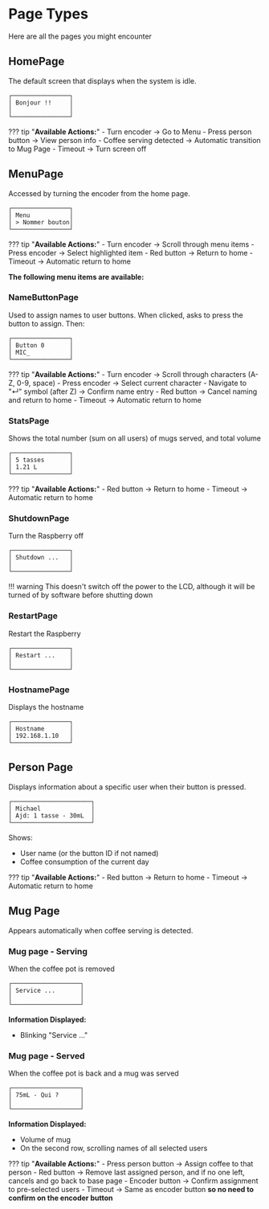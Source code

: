 # Page Types

Here are all the pages you might encounter

## HomePage

The default screen that displays when the system is idle.

```
┌────────────────┐
│ Bonjour !!     │
│                │
└────────────────┘
```

??? tip "**Available Actions:**"
    - Turn encoder → Go to Menu
    - Press person button → View person info
    - Coffee serving detected → Automatic transition to Mug Page
    - Timeout → Turn screen off

## MenuPage

Accessed by turning the encoder from the home page.

```
┌────────────────┐
│ Menu           │
│ > Nommer bouton│
└────────────────┘
```

??? tip "**Available Actions:**"
    - Turn encoder → Scroll through menu items
    - Press encoder → Select highlighted item
    - Red button → Return to home
    - Timeout → Automatic return to home

**The following menu items are available:**

### NameButtonPage

Used to assign names to user buttons. When clicked, asks to press the button to assign. Then:

```
┌────────────────┐
│ Button 0       │
│ MIC_           │
└────────────────┘
```

??? tip "**Available Actions:**"
    - Turn encoder → Scroll through characters (A-Z, 0-9, space)
    - Press encoder → Select current character
    - Navigate to "↵" symbol (after Z) → Confirm name entry
    - Red button → Cancel naming and return to home
    - Timeout → Automatic return to home


### StatsPage

Shows the total number (sum on all users) of mugs served, and total volume

```
┌────────────────┐
│ 5 tasses       │
│ 1.21 L         │
└────────────────┘
```

??? tip "**Available Actions:**"
    - Red button → Return to home
    - Timeout → Automatic return to home

### ShutdownPage

Turn the Raspberry off

```
┌────────────────┐
│ Shutdown ...   │
│                │
└────────────────┘
```

!!! warning
    This doesn't switch off the power to the LCD, although it will be turned of by software before shutting down

### RestartPage


Restart the Raspberry

```
┌────────────────┐
│ Restart ...    │
│                │
└────────────────┘
```

### HostnamePage


Displays the hostname

```
┌────────────────┐
│ Hostname       │
│ 192.168.1.10   │
└────────────────┘
```

## Person Page

Displays information about a specific user when their button is pressed.

```
┌──────────────────────┐
│ Michael              │
│ Ajd: 1 tasse - 30mL  │
└──────────────────────┘
```

Shows:
- User name (or the button ID if not named)
- Coffee consumption of the current day

??? tip "**Available Actions:**"
    - Red button → Return to home
    - Timeout → Automatic return to home

## Mug Page

Appears automatically when coffee serving is detected.

### Mug page - Serving

When the coffee pot is removed

```
┌───────────────────┐
│ Service ...       │
│                   │
└───────────────────┘
```

**Information Displayed:**
- Blinking "Service ..."

### Mug page - Served

When the coffee pot is back and a mug was served

```
┌───────────────────┐
│ 75mL - Qui ?      │
│                   │
└───────────────────┘
```

**Information Displayed:**  

- Volume of mug  
- On the second row, scrolling names of all selected users


??? tip "**Available Actions:**"
    - Press person button → Assign coffee to that person
    - Red button → Remove last assigned person, and if no one left, cancels and go back to base page
    - Encoder button → Confirm assignment to pre-selected users
    - Timeout → Same as encoder button **so no need to confirm on the encoder button**

